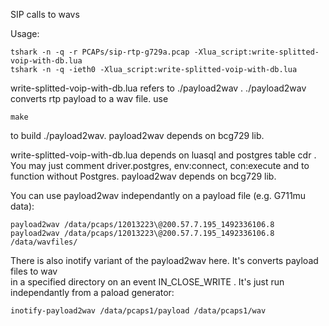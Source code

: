 SIP calls to wavs 

Usage:
```
tshark -n -q -r PCAPs/sip-rtp-g729a.pcap -Xlua_script:write-splitted-voip-with-db.lua
tshark -n -q -ieth0 -Xlua_script:write-splitted-voip-with-db.lua
```

write-splitted-voip-with-db.lua refers to ./payload2wav . ./payload2wav converts rtp payload to a wav file.
use
```
make
```
to build ./payload2wav. payload2wav depends on bcg729 lib. 

write-splitted-voip-with-db.lua depends on luasql and postgres table cdr . 
You may just comment driver.postgres, env:connect, con:execute and to function without Postgres.
payload2wav depends on bcg729 lib.  

You can use payload2wav independantly on a payload file (e.g. G711mu data):
```
payload2wav /data/pcaps/12013223\@200.57.7.195_1492336106.8
payload2wav /data/pcaps/12013223\@200.57.7.195_1492336106.8 /data/wavfiles/
```
There is also inotify variant of the payload2wav here. It's converts payload files to wav  
in a specified directory on an event IN_CLOSE_WRITE . It's just run independantly from a paload generator:
```
inotify-payload2wav /data/pcaps1/payload /data/pcaps1/wav
```

